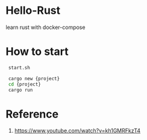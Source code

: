 # Hello-Rust

learn rust with docker-compose

# How to start

```bash
 start.sh

 cargo new {project}
 cd {project}
 cargo run
```

# Reference

1. https://www.youtube.com/watch?v=kh1GMRFkzT4
